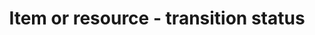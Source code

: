 ---
title: 'Item or resource - transition status'
field: 'fsc.inTransition'
slug: 'fsc-resource-description-transition-status'
description: 'Yes or No'
required: False
vocabulary: 'fsc-resource-description-transition-status.txt'
policy: 'Controlled value. Single select from control list.'
---